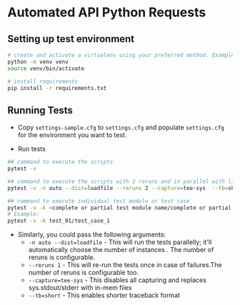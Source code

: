 # Automated API Python Requests

## Setting up test environment

```sh
# create and activate a virtualenv using your preferred method. Example:
python -m venv venv
source venv/bin/activate

# install requirements
pip install -r requirements.txt

```

## Running Tests

- Copy `settings-sample.cfg` to `settings.cfg` and populate `settings.cfg` for
the environment you want to test.


- Run tests

```sh
## command to execute the scripts 
pytest -v 

## command to execute the scripts with 2 reruns and in parallel with limited traceback
pytest -v -n auto --dist=loadfile --reruns 2 --capture=tee-sys  --tb=short

## command to execute individual test module or test case
pytest -v -k <complete or partial test module name/complete or partial test case name> 
# Example: 
pytest -v -k test_01/test_case_1 

```
- Similarly, you could pass the following arguments:
  - `-n auto --dist=loadfile` - This will run the tests parallelly; it'll automatically choose the number of instances . The number of reruns is configurable.
  - `--reruns 1` - This will re-run the tests once in case of failures.The number of reruns is configurable too.
  - `--capture=tee-sys` - This disables all capturing and replaces sys.stdout/stderr with in-mem files
  - `--tb=short` - This enables shorter traceback format
